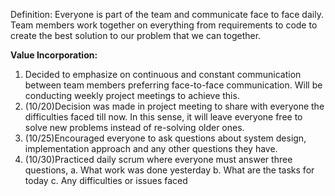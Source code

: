Definition: Everyone is part of the team and communicate face to face daily. Team members work together on everything from requirements to code to create the best solution to our problem that we can together.

**Value Incorporation:**
1. Decided to emphasize on continuous and constant communication between team members preferring face-to-face communication. Will be conducting weekly project meetings to achieve this.
2. (10/20)Decision was made in project meeting  to share with everyone the difficulties faced till now. In this sense, it will leave everyone free to solve new problems instead of re-solving older ones.
3. (10/25)Encouraged everyone to ask questions about system design, implementation approach and any other questions they have.
4. (10/30)Practiced daily scrum where everyone must answer three questions, 
    a. What work was done yesterday
    b. What are the tasks for today
    c. Any difficulties or issues faced
